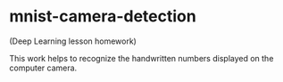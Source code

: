 # mnist-camera-detection
(Deep Learning lesson homework)

This work helps to recognize the handwritten numbers displayed on the computer camera.
